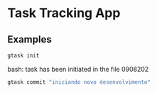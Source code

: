 # Task Tracking App



## Examples
``` bash
gtask init
```
bash: task has been initiated in the file 0908202
``` bash
gtask commit "iniciando novo desenvolvimento"
```
